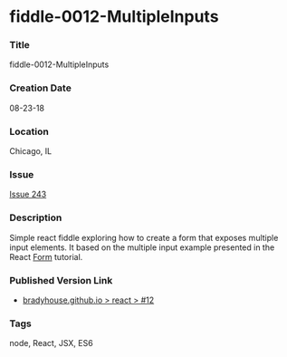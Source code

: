 fiddle-0012-MultipleInputs
======


### Title

fiddle-0012-MultipleInputs


### Creation Date

08-23-18


### Location

Chicago, IL


### Issue

[Issue 243](https://github.com/bradyhouse/house/issues/243)


### Description

Simple react fiddle exploring how to create a form that exposes multiple input elements. It based on the multiple
input example presented in the React [Form](https://reactjs.org/docs/forms.html) tutorial.


### Published Version Link

  * [bradyhouse.github.io > react > #12](http://bradyhouse.github.io/react/fiddle-0012-MultipleInputs/#)


### Tags

node, React, JSX, ES6
